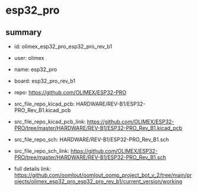 # esp32_pro
 
## summary 
* id: olimex_esp32_pro_esp32_pro_rev_b1
* user: olimex
* name: esp32_pro
* board: esp32_pro_rev_b1
* repo: https://github.com/OLIMEX/ESP32-PRO
* src_file_repo_kicad_pcb: HARDWARE/REV-B1/ESP32-PRO_Rev_B1.kicad_pcb
* src_file_repo_kicad_pcb_link: https://github.com/OLIMEX/ESP32-PRO/tree/master/HARDWARE/REV-B1/ESP32-PRO_Rev_B1.kicad_pcb


* src_file_repo_sch: HARDWARE/REV-B1/ESP32-PRO_Rev_B1.sch
* src_file_repo_sch_link: https://github.com/OLIMEX/ESP32-PRO/tree/master/HARDWARE/REV-B1/ESP32-PRO_Rev_B1.sch
* full details link: https://github.com/oomlout/oomlout_oomp_project_bot_v_2/tree/main/projects/olimex_esp32_pro_esp32_pro_rev_b1/current_version/working  








